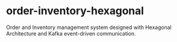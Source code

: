 # order-inventory-hexagonal
Order and Inventory management system designed with Hexagonal Architecture and Kafka event-driven communication.
